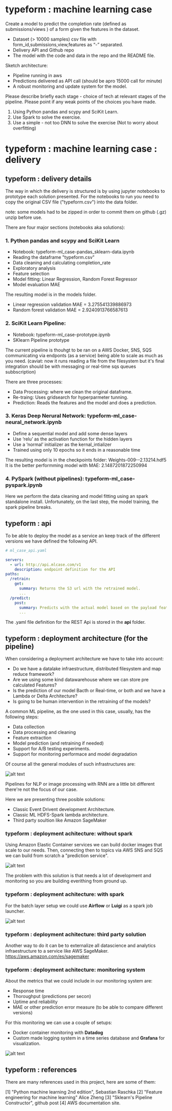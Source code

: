 # typeform : machine learning case 

Create a model to predict the completion rate (defined as submissions/views ) of a form given the features in the dataset.

- Dataset (> 10000 samples) csv file with form_id,submissions,view,features as “-” separated.
- Delivery API and Github repo
- The model with the code and data in the repo and the README file.

Sketch architecture:
- Pipeline running in aws
- Predictions delivered as API call (should be apro 15000 call for minute)
- A robust monitoring and update system for the model.

Please describe briefly each stage - choice of tech at relevant stages of the pipeline.
Please point if any weak points of the choices you have made.

1. Using Python pandas and scypy and SciKit Learn.
2. Use Spark to solve the exercise.
3. Use a simple - not too DNN to solve the exercise (Not to worry about overfitting)

# typeform : machine learning case : delivery

## typeform : delivery details

The way in which the delivery is structured is by using jupyter notebooks to prototype each solution presented. For the notebooks to run you need to copy the original CSV file ("typeform.csv") into the data folder.

note: some models had to be zipped in order to commit them on github (.gz) unzip before use.

There are four major sections (notebooks aka solutions):

### 1. Python pandas and scypy and SciKit Learn

- Notebook: typeform-ml_case-pandas_sklearn-data.ipynb
- Reading the dataframe "typeform.csv"
- Data cleaning and calculating completion_rate
- Exploratory analysis
- Feature selection
- Model fitting: Linear Regression, Random Forest Regressor
- Model evaluation MAE

The resulting model is in the models folder.
- Linear regression validation MAE =  3.275541339886973
- Random forest validation MAE =  2.9240913766587613


### 2. SciKit Learn Pipeline: 

- Notebook: typeform-ml_case-prototype.ipynb
- SKlearn Pipeline prototype 

The current pipeline is thouhgt to be ran on a AWS Docker, SNS, SQS communicating via endponts (as a service) being able to scale as much as you need. (caviat: now it runs reading a file from the filesystem but it's final integration should be with messaging or real-time sqs queues subbscription)

There are three processes:
- Data Processing: where we clean the original dataframe.
- Re-traing: Uses gridsearch for hyperparmeter tunning.
- Prediction: Reads the features and the model and does a prediction.


### 3. Keras Deep Nerural Network: typeform-ml_case-neural_network.ipynb

- Define a sequential model and add some dense layers
- Use ‘relu’ as the activation function for the hidden layers
- Use a ‘normal’ initializer as the kernal_intializer
- Trained using only 10 epochs so it ends in a reasonable time

The resulting model is in the checkpoints folder: Weights-009--2.13214.hdf5
It is the better performming model with MAE: 2.1487201872250994

 
### 4. PySpark (without pipelines): typeform-ml_case-pyspark.ipynb

Here we perform the data cleaning and model fitting using an spark standalone install. Unfortunately, on the last step, the model training, the spark pipeline breaks.

## typeform : api

To be able to deploy the model as a service an keep track of the different versions we have defined the following API.

```yaml
# ml_case_api.yaml

servers:
  - url: http://api.mlcase.com/v1
    description: endpoint definition for the API
paths:
  /retrain:
    get:
      summary: Returns the S3 url with the retrained model.
      ...
  /predict:
    post:
      summary: Predicts with the actual model based on the payload features.
      ...
```

The .yaml file definition for the REST Api is stored in the **api** folder.

## typeform : deployment architecture (for the pipeline)

When considering a deployment architecture we have to take into account:
- Do we have a datalake infraestructure, distributed filesystem and map reduce framework?
- Are we using some kind datawarehouse where we can store pre calculated Features?
- Is the prediction of our model Bacth or Real-time, or both and we have a Lambda or Delta Architecture?
- Is going to be human intervention in the retraining of the models?

A common ML pipeline, as the one used in this case, usually, has the following steps:
- Data collection
- Data processing and cleaning
- Feature extraction
- Model prediction (and retraining if needed)
- Support for A/B testing experiments.
- Support for monitoring performace and model degradation

Of course all the general modules of such infrastructures are:

![alt text](https://github.com/DavidQuer/typeform/blob/master/images/ml_pipeline_diagram.png "")


Pipelines for NLP or image processing with RNN are a little bit different there're not the focus of our case.

Here we are presenting three posible solutions:
- Classic Event Drivent development Architecture.
- Classic ML HDFS-Spark lambda architecture.
- Third party soultion like Amazon SageMaker

### typeform : deployment achitecture: without spark

Using Amazon Elastic Container services we can build docker images that scale to our needs. Then, connecting then to topics via AWS SNS and SQS we can build from scratch a "prediction service".

![alt text](https://github.com/DavidQuer/typeform/blob/master/images/aws-sns-sqs-docker.png "")

The problem with this solution is that needs a lot of development and monitoring so you are building everithing from ground up.


### typeform : deployment achitecture: with spark

For the batch layer setup we could use **Airflow** or **Luigi** as a spark job launcher.

![alt text](https://github.com/DavidQuer/typeform/blob/master/images/aws-spark.png "")


### typeform : deployment achitecture: third party solution

Another way to do it can be to externalize all datascience and analytics infraestructure to a service like AWS SageMaker. https://aws.amazon.com/es/sagemaker

### typeform : deployment achitecture: monitoring system

About the metrics that we could include in our monitoring system are:

- Response time
- Thoroughput (predictions per secon)
- Uptime and reliability
- MAE or other prediction error measure (to be able to compare different versions)

For this monitoring we can use a couple of setups:
- Docker container monitoring with **Datadog**
- Custom made logging system in a time series database and **Grafana** for visualization.

![alt text](https://github.com/DavidQuer/typeform/blob/master/images/datadog.png "")

## typeform : references

There are many references used in this project, here are some of them:

[1] "Python machine learning 2nd edition", Sebastian Raschka
[2] "Feature engineering for machine learning" Alice Zheng
[3] "Sklearn's Pipeline Constructor", github post
[4] AWS documentation site.


